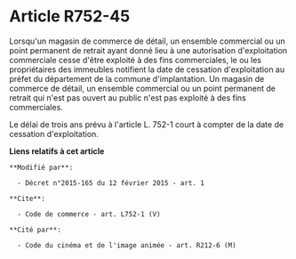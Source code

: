 # Article R752-45

Lorsqu'un magasin de commerce de détail, un ensemble commercial ou un point permanent de retrait ayant donné lieu à une
autorisation d'exploitation commerciale cesse d'être exploité à des fins commerciales, le ou les propriétaires des immeubles
notifient la date de cessation d'exploitation au préfet du département de la commune d'implantation. Un magasin de commerce
de détail, un ensemble commercial ou un point permanent de retrait qui n'est pas ouvert au public n'est pas exploité à des
fins commerciales.

Le délai de trois ans prévu à l'article L. 752-1 court à compter de la date de cessation d'exploitation.

**Liens relatifs à cet article**

	**Modifié par**:

	  - Décret n°2015-165 du 12 février 2015 - art. 1

	**Cite**:

	  - Code de commerce - art. L752-1 (V)

	**Cité par**:

	  - Code du cinéma et de l'image animée - art. R212-6 (M)
